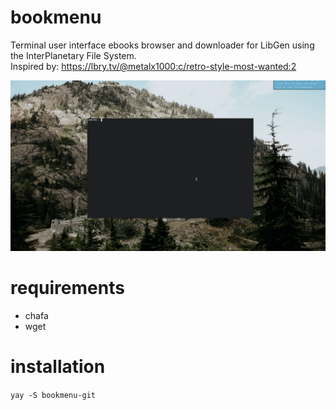 # bookmenu
Terminal user interface ebooks browser and downloader for LibGen using the InterPlanetary File System.  
Inspired by: https://lbry.tv/@metalx1000:c/retro-style-most-wanted:2

![preview](preview.gif)

# requirements
- chafa
- wget

# installation

```yay -S bookmenu-git```
